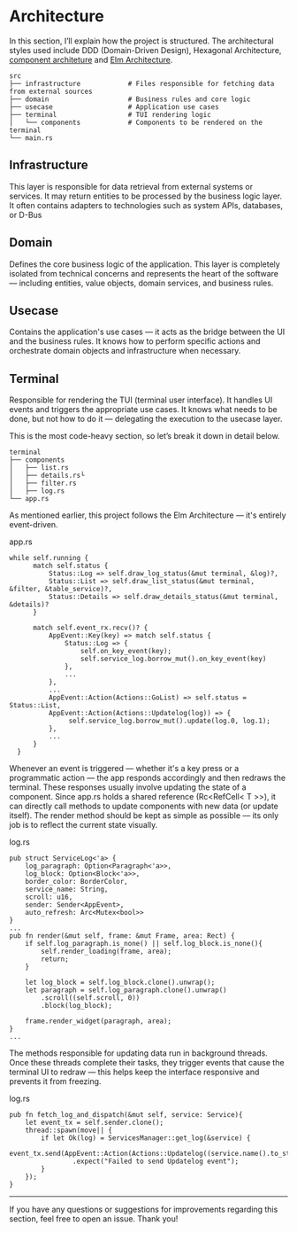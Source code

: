 # Architecture

In this section, I’ll explain how the project is structured. The architectural styles used include DDD (Domain-Driven Design), Hexagonal Architecture, [component architeture](https://ratatui.rs/concepts/application-patterns/component-architecture/) and [Elm Architecture](https://ratatui.rs/concepts/application-patterns/the-elm-architecture/).

    src
    ├── infrastructure            # Files responsible for fetching data from external sources
    ├── domain                    # Business rules and core logic
    ├── usecase                   # Application use cases
    ├── terminal                  # TUI rendering logic
    │   └── components            # Components to be rendered on the terminal
    └── main.rs              

## Infrastructure

This layer is responsible for data retrieval from external systems or services. It may return entities to be processed by the business logic layer. It often contains adapters to technologies such as system APIs, databases, or D-Bus

## Domain

Defines the core business logic of the application. This layer is completely isolated from technical concerns and represents the heart of the software — including entities, value objects, domain services, and business rules.

## Usecase

Contains the application's use cases — it acts as the bridge between the UI and the business rules. It knows how to perform specific actions and orchestrate domain objects and infrastructure when necessary.

## Terminal

Responsible for rendering the TUI (terminal user interface). It handles UI events and triggers the appropriate use cases. It knows what needs to be done, but not how to do it — delegating the execution to the usecase layer.

This is the most code-heavy section, so let’s break it down in detail below.

    terminal
    ├── components
    │   ├── list.rs
    │   ├── details.rs└
    │   ├── filter.rs
    │   ├── log.rs
    └── app.rs   

As mentioned earlier, this project follows the Elm Architecture — it's entirely event-driven.

app.rs
  ````
  while self.running {
        match self.status {
            Status::Log => self.draw_log_status(&mut terminal, &log)?,
            Status::List => self.draw_list_status(&mut terminal, &filter, &table_service)?,
            Status::Details => self.draw_details_status(&mut terminal, &details)?
        } 

        match self.event_rx.recv()? {
            AppEvent::Key(key) => match self.status {
                Status::Log => {
                    self.on_key_event(key);
                    self.service_log.borrow_mut().on_key_event(key)
                },
                ...
            },
            ...
            AppEvent::Action(Actions::GoList) => self.status = Status::List,
            AppEvent::Action(Actions::Updatelog(log)) => {
                 self.service_log.borrow_mut().update(log.0, log.1);
            },
            ...
        }
    }

  ````

Whenever an event is triggered — whether it's a key press or a programmatic action — the app responds accordingly and then redraws the terminal. These responses usually involve updating the state of a component. Since app.rs holds a shared reference (Rc<RefCell< T >>), it can directly call methods to update components with new data (or update itself). The render method should be kept as simple as possible — its only job is to reflect the current state visually.

log.rs
  ````
  pub struct ServiceLog<'a> {
      log_paragraph: Option<Paragraph<'a>>,
      log_block: Option<Block<'a>>,
      border_color: BorderColor,
      service_name: String,
      scroll: u16,
      sender: Sender<AppEvent>,
      auto_refresh: Arc<Mutex<bool>>
  }
  ...
  pub fn render(&mut self, frame: &mut Frame, area: Rect) {
      if self.log_paragraph.is_none() || self.log_block.is_none(){
          self.render_loading(frame, area);
          return;
      }

      let log_block = self.log_block.clone().unwrap();
      let paragraph = self.log_paragraph.clone().unwrap()
          .scroll((self.scroll, 0))
          .block(log_block);
      
      frame.render_widget(paragraph, area);
  }
  ...
  ````

The methods responsible for updating data run in background threads. Once these threads complete their tasks, they trigger events that cause the terminal UI to redraw — this helps keep the interface responsive and prevents it from freezing.

log.rs

    pub fn fetch_log_and_dispatch(&mut self, service: Service){
        let event_tx = self.sender.clone();
        thread::spawn(move|| {
            if let Ok(log) = ServicesManager::get_log(&service) {
                event_tx.send(AppEvent::Action(Actions::Updatelog((service.name().to_string(),log))))
                    .expect("Failed to send Updatelog event");
            }
        });
    }

***

If you have any questions or suggestions for improvements regarding this section, feel free to open an issue. Thank you!
